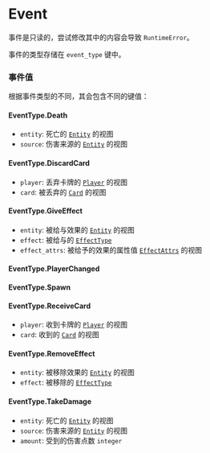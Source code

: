 # Event

事件是只读的，尝试修改其中的内容会导致 `RuntimeError`。

事件的类型存储在 `event_type` 键中。

### 事件值

根据事件类型的不同，其会包含不同的键值：

#### EventType.Death

- `entity`: 死亡的 [`Entity`](./entity.md#entity) 的视图
- `source`: 伤害来源的 [`Entity`](./entity.md#entity) 的视图


#### EventType.DiscardCard

- `player`: 丢弃卡牌的 [`Player`](./player.md#player) 的视图
- `card`: 被丢弃的 [`Card`](./card.md#card) 的视图


#### EventType.GiveEffect

- `entity`: 被给与效果的 [`Entity`](./entity.md#entity) 的视图
- `effect`: 被给与的 [`EffectType`](./effect.md#effecttype)
- `effect_attrs`: 被给予的效果的属性值 [`EffectAttrs`](./effect.md#effectattrs) 的视图

#### EventType.PlayerChanged
#### EventType.Spawn
#### EventType.ReceiveCard

- `player`: 收到卡牌的 [`Player`](./player.md#player) 的视图
- `card`: 收到的 [`Card`](./card.md#card) 的视图

#### EventType.RemoveEffect

- `entity`: 被移除效果的 [`Entity`](./entity.md#entity) 的视图
- `effect`: 被移除的 [`EffectType`](./effect.md#effecttype)

#### EventType.TakeDamage

- `entity`: 死亡的 [`Entity`](./entity.md#entity) 的视图
- `source`: 伤害来源的 [`Entity`](./entity.md#entity) 的视图
- `amount`: 受到的伤害点数 `integer`